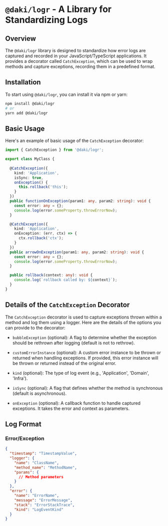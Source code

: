 # `@daki/logr` - A Library for Standardizing Logs

## Overview

The `@daki/logr` library is designed to standardize how error logs are captured and recorded in your JavaScript/TypeScript applications. It provides a decorator called `CatchException`, which can be used to wrap methods and capture exceptions, recording them in a predefined format.

## Installation

To start using `@daki/logr`, you can install it via npm or yarn:

```bash
npm install @daki/logr
# or
yarn add @daki/logr
```

## Basic Usage

Here's an example of basic usage of the `CatchException` decorator:

```typescript
import { CatchException } from '@daki/logr';

export class MyClass {
  
  @CatchException({
    kind: 'Application',
    isSync: true,
    onException() {
      this.rollback('this');
    }
  })
  public functionOnException(param1: any, param2: string): void {
    const error: any = {};
    console.log(error.someProperty.throwErrorNow);
  }

  @CatchException({
    kind: 'Application',
    onException: (err, ctx) => {
      ctx.rollback('ctx');
    }
  })
  public arrowOnException(param1: any, param2: string): void {
    const error: any = {};
    console.log(error.someProperty.throwErrorNow);
  }

  public rollback(context: any): void {
    console.log(`rollback called by: ${context}`);
  }
}
```

## Details of the `CatchException` Decorator

The `CatchException` decorator is used to capture exceptions thrown within a method and log them using a logger. Here are the details of the options you can provide to the decorator:

- `bubbleException` (optional): A flag to determine whether the exception should be rethrown after logging (default is not to rethrow).

- `customErrorInstance` (optional): A custom error instance to be thrown or returned when handling exceptions. If provided, this error instance will be thrown or returned instead of the original error.

- `kind` (optional): The type of log event (e.g., 'Application', 'Domain', 'Infra').

- `isSync` (optional): A flag that defines whether the method is synchronous (default is asynchronous).

- `onException` (optional): A callback function to handle captured exceptions. It takes the error and context as parameters.

## Log Format

### Error/Exception
```JSON
{
  "timestamp": "TimestampValue",
  "logger": {
    "name": "ClassName",
    "method_name": "MethodName",
    "params": {
      // Method parameters
    }
  },
  "error": {
    "name": "ErrorName",
    "message": "ErrorMessage",
    "stack": "ErrorStackTrace",
    "kind": "LogEventKind"
  }
}
```